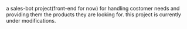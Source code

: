 a sales-bot project(front-end for now) for handling costomer needs and providing them the products they are looking for.
this project is currently under modifications.

